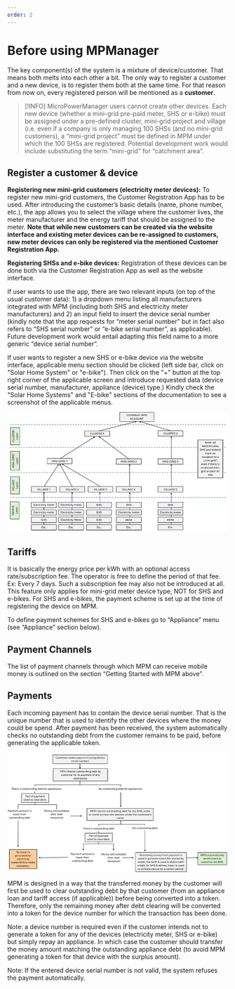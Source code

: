 ```yaml
---
order: 2
---
```


# Before using MPManager

The key component(s) of the system is a mixture of device/customer. That means both melts into each other a bit. The only way to register a customer and a new device, is to register them both at the same time. For that reason from now on, every registered person will be mentioned as a **customer**.

> [!INFO]
> MicroPowerManager users cannot create other devices.
> Each new device (whether a mini-grid pre-paid meter, SHS or e-bike) must be assigned under a pre-defined cluster, mini-grid project and village (i.e. even if a company is only managing 100 SHSs (and no mini-grid customers), a “mini-grid project” must be defined in MPM under which the 100 SHSs are registered.
> Potential development work would include substituting the term “mini-grid” for “catchment area”.

## Register a customer & device

**Registering new mini-grid customers (electricity meter devices):** To register new mini-grid customers, the Customer Registration App has to be used. After introducing the customer’s basic details (name, phone number, etc.), the app allows you to select the village where the customer lives, the meter manufacturer and the energy tariff that should be assigned to the meter. **Note that while new customers can be created via the website interface and existing meter devices can be re-assigned to customers, new meter devices can only be registered via the mentioned Customer Registration App.**

**Registering SHSs and e-bike devices:** Registration of these devices can be done both via the Customer Registration App as well as the website interface.

If user wants to use the app, there are two relevant inputs (on top of the usual customer data): 1) a dropdown menu listing all manufacturers integrated with MPM (including both SHS and electricity meter manufacturers) and 2) an input field to insert the device serial number (kindly note that the app requests for “meter serial number” but in fact also refers to “SHS serial number” or “e-bike serial number”, as applicable). Future development work would entail adapting this field name to a more generic “device serial number”.

If user wants to register a new SHS or e-bike device via the website interface, applicable menu section should be clicked (left side bar, click on "Solar Home System" or "e-bike"). Then click on the "+" button at the top right corner of the applicable screen and introduce requested data (device serial number, manufacturer, appliance (device) type.) Kindly check the "Solar Home Systems" and "E-bike" sections of the documentation to see a screenshot of the applicable menus.

![MPM Architecture](images/mpm-architecture.png)

## Tariffs

It is basically the energy price per kWh with an optional access rate/subscription fee. The operator is free to define the period of that fee. Ex: Every 7 days. Such a subscription fee may also not be introduced at all. This feature only applies for mini-grid meter device type, NOT for SHS and e-bikes. For SHS and e-bikes, the payment scheme is set up at the time of registering the device on MPM.

To define payment schemes for SHS and e-bikes go to “Appliance” menu (see “Appliance” section below).

## Payment Channels

The list of payment channels through which MPM can receive mobile money is outlined on the section “Getting Started with MPM above”.

## Payments

Each incoming payment has to contain the device serial number. That is the unique number that is used to identify the other devices where the money could be spend. After payment has been received, the system automatically checks no outstanding debt from the customer remains to be paid, before generating the applicable token.

![Payment Flow Detailed](images/payment-flow-detailed.png)

MPM is designed in a way that the transferred money by the customer will first be used to clear outstanding debt by that customer (from an appliance loan and tariff access (if applicable)) before being converted into a token. Therefore, only the remaining money after debt clearing will be converted into a token for the device number for which the transaction has been done.

Note: a device number is required even if the customer intends not to generate a token for any of the devices (electricity meter, SHS or e-bike) but simply repay an appliance. In which case the customer should transfer the money amount matching the outstanding appliance debt (to avoid MPM generating a token for that device with the surplus amount).

Note: If the entered device serial number is not valid, the system refuses the payment automatically.
